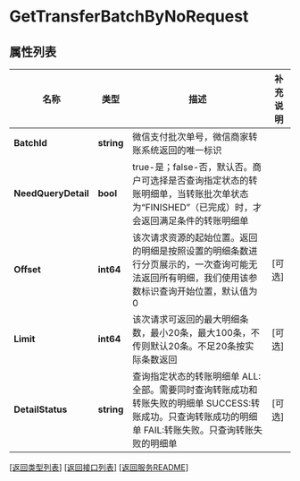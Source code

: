 # GetTransferBatchByNoRequest

## 属性列表

名称 | 类型 | 描述 | 补充说明
------------ | ------------- | ------------- | -------------
**BatchId** | **string** | 微信支付批次单号，微信商家转账系统返回的唯一标识 | 
**NeedQueryDetail** | **bool** | true-是；false-否，默认否。商户可选择是否查询指定状态的转账明细单，当转账批次单状态为“FINISHED”（已完成）时，才会返回满足条件的转账明细单 | 
**Offset** | **int64** | 该次请求资源的起始位置。返回的明细是按照设置的明细条数进行分页展示的，一次查询可能无法返回所有明细，我们使用该参数标识查询开始位置，默认值为0 | [可选] 
**Limit** | **int64** | 该次请求可返回的最大明细条数，最小20条，最大100条，不传则默认20条。不足20条按实际条数返回 | [可选] 
**DetailStatus** | **string** | 查询指定状态的转账明细单   ALL:全部。需要同时查询转账成功和转账失败的明细单   SUCCESS:转账成功。只查询转账成功的明细单   FAIL:转账失败。只查询转账失败的明细单 | [可选] 

[\[返回类型列表\]](README.md#类型列表)
[\[返回接口列表\]](README.md#接口列表)
[\[返回服务README\]](README.md)


